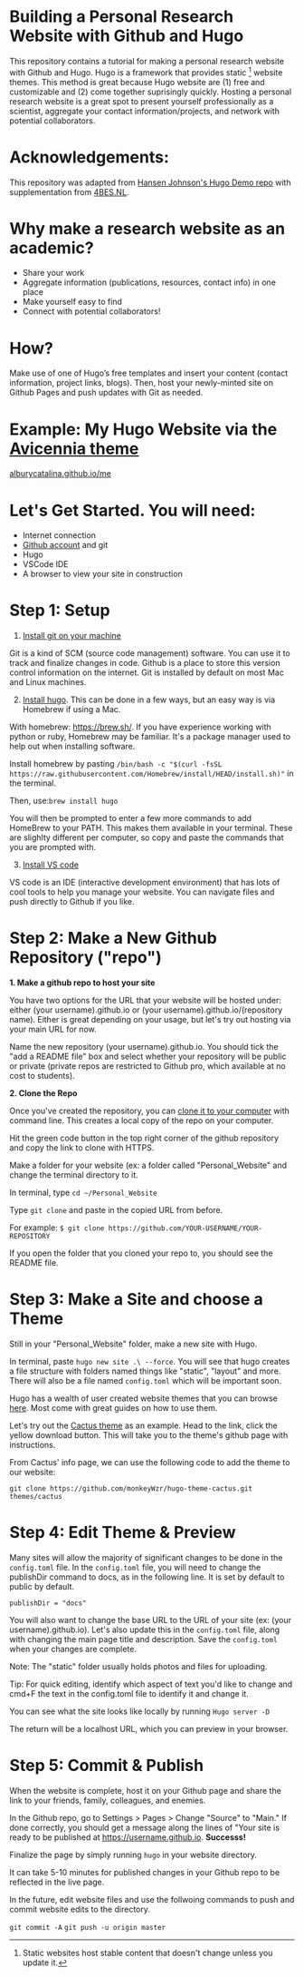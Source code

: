 # Building a Personal Research Website with Github and Hugo
This repository contains a tutorial for making a personal research website with Github and Hugo. Hugo is a framework that provides static [^1] website themes. This method is great because Hugo website are (1) free and customizable and (2) come together suprisingly quickly. Hosting a personal research website is a great spot to present yourself professionally as a scientist, aggregate your contact information/projects, and network with potential collaborators. 

[^1]: Static websites host stable content that doesn't change unless you update it.


# Acknowledgements: 
This repository was adapted from [Hansen Johnson's Hugo Demo repo](https://github.com/hansenjohnson/hugo-demo) with supplementation from  [4BES.NL](https://4bes.nl/2021/08/29/create-a-website-with-hugo-and-github-pages/). 


# Why make a research website as an academic?
- Share your work
- Aggregate information (publications, resources, contact info) in one place
- Make yourself easy to find
- Connect with potential collaborators!


# How?
Make use of one of Hugo’s free templates and insert your content (contact information, project links, blogs). Then, host your newly-minted site on Github Pages and push updates with Git as needed. 


# Example: My Hugo Website via the [Avicennia theme](https://github.com/hadisinaee/avicenna)

[alburycatalina.github.io/me](alburycatalina.github.io/me)


# Let's Get Started. You will need:
- Internet connection
- [Github account](https://github.com/) and git
- Hugo
- VSCode IDE
- A browser to view your site in construction


# Step 1: Setup
1. [Install git on your machine](https://git-scm.com/book/en/v2/Getting-Started-Installing-Git)

Git is a kind of SCM (source code management) software. You can use it to track and finalize changes in code. Github is a place to store this version control information on the internet. Git is installed by default on most Mac and Linux machines. 

2. [Install hugo](https://gohugo.io/getting-started/installing/). This can be done in a few ways, but an easy way is via Homebrew if using a Mac. 
  
  With homebrew: https://brew.sh/. If you have experience working with python or ruby, Homebrew may be familiar. It's a package manager used to help out when installing software. 
  
  Install homebrew by pasting `/bin/bash -c "$(curl -fsSL https://raw.githubusercontent.com/Homebrew/install/HEAD/install.sh)"` in the terminal.
  
  Then, use:`brew install hugo`
  
  You will then be prompted to enter a few more commands to add HomeBrew to your PATH. This makes them available in your terminal. These are slighlty different per computer, so copy and paste the commands that you are prompted with. 
  
  
3. [Install VS code](https://code.visualstudio.com/)

VS code is an IDE (interactive development environment) that has lots of cool tools to help you manage your website. You can navigate files and push directly to Github if you like. 


# Step 2: Make a New Github Repository ("repo") 

**1. Make a github repo to host your site**

You have two options for the URL that your website will be hosted under: either (your username).github.io or (your username).github.io/(repository name). Either is great depending on your usage, but let's try out hosting via your main URL for now. 
  
 Name the new repository (your username).github.io. You should tick the "add a README file" box and select whether your repository will be public or private (private repos are restricted to Github pro, which available at no cost to students). 
 
**2. Clone the Repo**

Once you've created the repository, you can [clone it to your computer](https://docs.github.com/en/repositories/creating-and-managing-repositories/cloning-a-repository) with command line. This creates a local copy of the repo on your computer. 
 
 Hit the green code button in the top right corner of the github repository and copy the link to clone with HTTPS.
 
 Make a folder for your website (ex: a folder called "Personal_Website" and change the terminal directory to it.
 
 In terminal, type `cd ~/Personal_Website`
 
 Type `git clone` and paste in the copied URL from before. 
 
 For example: `$ git clone https://github.com/YOUR-USERNAME/YOUR-REPOSITORY`
 
 If you open the folder that you cloned your repo to, you should see the README file. 
  
  
  
 # Step 3: Make a Site and choose a Theme

Still in your "Personal_Website" folder, make a new site with Hugo. 

In terminal, paste `hugo new site .\ --force`. You will see that hugo creates a file structure with folders named things like "static", "layout" and more. There will also be a file named `config.toml` which will be important soon. 



Hugo has a wealth of user created website themes that you can browse [here](https://themes.gohugo.io/). Most come with great guides on how to use them. 

Let's try out the [Cactus theme](https://themes.gohugo.io/themes/hugo-theme-cactus/) as an example. Head to the link, click the yellow download button. This will take you to the theme's github page with instructions. 

From Cactus' info page, we can use the following code to add the theme to our website:

`git clone https://github.com/monkeyWzr/hugo-theme-cactus.git themes/cactus`


# Step 4: Edit Theme & Preview


Many sites will allow the majority of significant changes to be done in the `config.toml` file.
In the `config.toml` file, you will need to change the publishDir command to docs, as in the following line. It is set by default to public by default. 

`publishDir = "docs"`

You will also want to change the base URL to the URL of your site (ex: (your username).github.io). Let's also update this in the `config.toml` file, along with changing the main page title and description. Save the `config.toml` when your changes are complete. 

Note: The "static" folder usually holds photos and files for uploading. 

Tip: For quick editing, identify which aspect of text you'd like to change and cmd+F the text in the config.toml file to identify it and change it. 

You can see what the site looks like locally by running  `Hugo server -D`

The return will be a localhost URL, which you can preview in your browser. 

# Step 5: Commit & Publish

When the website is complete, host it on your Github page and share the link to your friends, family, colleagues, and enemies. 

In the Github repo, go to Settings > Pages > Change "Source" to "Main." If done correctly, you should get a message along the lines of "Your site is ready to be published at https://username.github.io. **Successs!**

Finalize the page by simply running `hugo` in your website directory. 

It can take 5-10 minutes for published changes in your Github repo to be reflected in the live page. 

In the future, edit website files and use the follwoing commands to push and commit website edits to the directory. 

`git commit -A`
`git push -u origin master`









